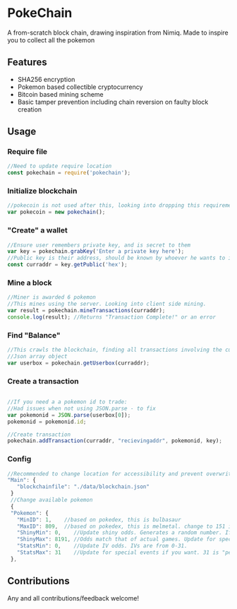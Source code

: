 # PokeChain
A from-scratch block chain, drawing inspiration from Nimiq. Made to inspire you to collect all the pokemon

## Features
  * SHA256 encryption
  * Pokemon based collectible cryptocurrency
  * Bitcoin based mining scheme
  * Basic tamper prevention including chain reversion on faulty block creation

## Usage
### Require file 
```javascript
//Need to update require location
const pokechain = require('pokechain');
```

### Initialize blockchain
```javascript
//pokecoin is not used after this, looking into dropping this requirement
var pokecoin = new pokechain();
```

### "Create" a wallet
```javascript
//Ensure user remembers private key, and is secret to them
var key = pokechain.grabKey('Enter a private key here');
//Public key is their address, should be known by whoever he wants to interact with 
const curraddr = key.getPublic('hex');
```

### Mine a block 
```javascript
//Miner is awarded 6 pokemon
//This mines using the server. Looking into client side mining.
var result = pokechain.mineTransactions(curraddr);
console.log(result); //Returns "Transaction Complete!" or an error
```

### Find "Balance"
```javascript
//This crawls the blockchain, finding all transactions involving the curraddr, and consolidating down as needed
//Json array object
var userbox = pokechain.getUserbox(curraddr);
```

### Create a transaction
```javascript

//If you need a a pokemon id to trade:
//Had issues when not using JSON.parse - to fix
var pokemonid = JSON.parse(userbox[0]);
pokemonid = pokemonid.id;

//Create transaction
pokechain.addTransaction(curraddr, "recievingaddr", pokemonid, key);
```
### Config
```javascript
//Recommended to change location for accessibility and prevent overwriting
"Main": {
   "blockchainfile": "./data/blockchain.json"
 }
 //Change available pokemon
 {
 "Pokemon": {
   "MinID": 1,    //based on pokedex, this is bulbasaur
   "MaxID": 809,  //based on pokedex, this is melmetal. change to 151 if you want just gen 1
   "ShinyMin": 0,    //Update shiny odds. Generates a random number. If the number == 420, is shiny
   "ShinyMax": 8191, //Odds match that of actual games. Update for special events if you want
   "StatsMin": 0,    //Update IV odds. IVs are from 0-31. 
   "StatsMax": 31    //Update for special events if you want. 31 is "perfect"
 },
```

## Contributions
Any and all contributions/feedback welcome!
